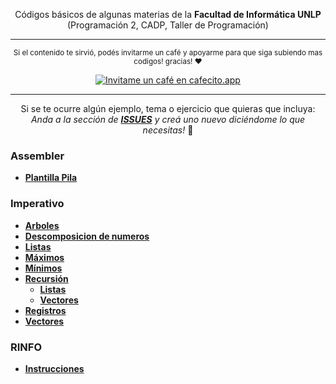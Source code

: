 <div align="center">  
  <p Algoritmos Básicos para Programar </p>
  <p align="center">
     Códigos básicos de algunas materias de la <strong>Facultad de Informática UNLP</strong> (Programación 2, CADP, Taller de Programación)
  </p>
  <hr>
</div>

<div align="center">  
  <p align="center">
  <sub>
    Si el contenido te sirvió, podés invitarme un café y apoyarme para que siga subiendo mas codigos! gracias! ❤️
  </sub>
  </p>
  
  <p align="center">
  <a href='https://cafecito.app/omgcopito95' rel='noopener' target='_blank'><img srcset='https://cdn.cafecito.app/imgs/buttons/button_2.png 1x, https://cdn.cafecito.app/imgs/buttons/button_2_2x.png 2x, https://cdn.cafecito.app/imgs/buttons/button_2_3.75x.png 3.75x' src='https://cdn.cafecito.app/imgs/buttons/button_2.png' alt='Invitame un café en cafecito.app' /></a>
  </p>
  <hr>
  
  Si se te ocurre algún ejemplo, tema o ejercicio que quieras que incluya:<br>
   <i> Anda a la sección de <b><a href="https://github.com/OmgCopito95/Algoritmos-Basicos/issues">ISSUES</a></b> y creá uno nuevo diciéndome lo que necesitas! </i> 🙂
</div>

### Assembler

- **[Plantilla Pila](https://github.com/OmgCopito95/Algoritmos-Basicos/tree/master/ASSEMBLER)**

### Imperativo

- **[Arboles](https://github.com/OmgCopito95/Algoritmos-Basicos/tree/master/IMPERATIVO/ARBOLES)**
- **[Descomposicion de numeros](https://github.com/OmgCopito95/Algoritmos-Basicos/tree/master/IMPERATIVO/Descomposicion%20de%20Numeros)**
- **[Listas](https://github.com/OmgCopito95/Algoritmos-Basicos/tree/master/IMPERATIVO/LISTAS)**
- **[Máximos](https://github.com/OmgCopito95/Algoritmos-Basicos/tree/master/IMPERATIVO/Maximos)**
- **[Mínimos](https://github.com/OmgCopito95/Algoritmos-Basicos/tree/master/IMPERATIVO/Minimos)**
- **[Recursión](https://github.com/OmgCopito95/Algoritmos-Basicos/tree/master/IMPERATIVO/RECURSION)**
   - **[Listas](https://github.com/OmgCopito95/Algoritmos-Basicos/tree/master/IMPERATIVO/RECURSION/Listas)**
   - **[Vectores](https://github.com/OmgCopito95/Algoritmos-Basicos/tree/master/IMPERATIVO/RECURSION/Vectores)**
- **[Registros](https://github.com/OmgCopito95/Algoritmos-Basicos/tree/master/IMPERATIVO/Registros)**
- **[Vectores](https://github.com/OmgCopito95/Algoritmos-Basicos/tree/master/IMPERATIVO/VECTORES)**

### RINFO
- **[Instrucciones](https://github.com/OmgCopito95/Algoritmos-Basicos/tree/master/RINFO)**








